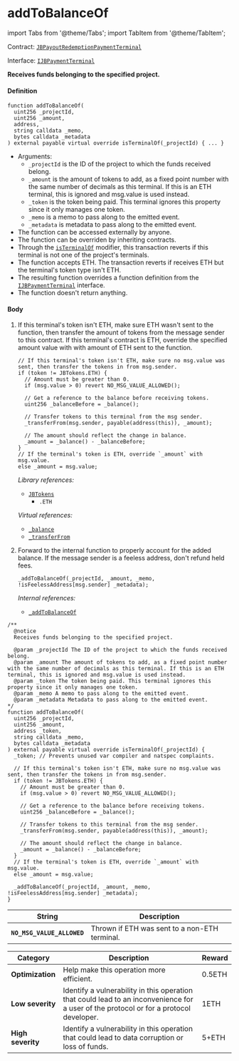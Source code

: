 # addToBalanceOf

import Tabs from '@theme/Tabs';
import TabItem from '@theme/TabItem';

Contract: [`JBPayoutRedemptionPaymentTerminal`](/v4/deprecated/v3/deprecated/or-payment-terminals/or-abstract/jbpayoutredemptionpaymentterminal/README.md)​‌

Interface: [`IJBPaymentTerminal`](/v4/deprecated/v3/api/interfaces/ijbtokenstore.md)

<Tabs>
<TabItem value="Step by step" label="Step by step">

**Receives funds belonging to the specified project.**

#### Definition

```
function addToBalanceOf(
  uint256 _projectId,
  uint256 _amount,
  address,
  string calldata _memo,
  bytes calldata _metadata
) external payable virtual override isTerminalOf(_projectId) { ... }
```

* Arguments:
  * `_projectId` is the ID of the project to which the funds received belong.
  * `_amount` is the amount of tokens to add, as a fixed point number with the same number of decimals as this terminal. If this is an ETH terminal, this is ignored and msg.value is used instead.
  * `_token` is the token being paid. This terminal ignores this property since it only manages one token.
  * `_memo` is a memo to pass along to the emitted event.
  * `_metadata` is metadata to pass along to the emitted event.
* The function can be accessed externally by anyone.
* The function can be overriden by inheriting contracts.
* Through the [`isTerminalOf`](/v4/deprecated/v3/deprecated/or-payment-terminals/or-abstract/jbpayoutredemptionpaymentterminal/modifiers/isterminalof.md) modifier, this transaction reverts if this terminal is not one of the project's terminals.
* The function accepts ETH. The transaction reverts if receives ETH but the terminal's token type isn't ETH.
* The resulting function overrides a function definition from the [`IJBPaymentTerminal`](/v4/deprecated/v3/api/interfaces/ijbpaymentterminal.md) interface.
* The function doesn't return anything.

#### Body

1.  If this terminal's token isn't ETH, make sure ETH wasn't sent to the function, then transfer the amount of tokens from the message sender to this contract. If this terminal's contract is ETH, override the specified amount value with with amount of ETH sent to the function.

    ```
    // If this terminal's token isn't ETH, make sure no msg.value was sent, then transfer the tokens in from msg.sender.
    if (token != JBTokens.ETH) {
      // Amount must be greater than 0.
      if (msg.value > 0) revert NO_MSG_VALUE_ALLOWED();

      // Get a reference to the balance before receiving tokens.
      uint256 _balanceBefore = _balance();

      // Transfer tokens to this terminal from the msg sender.
      _transferFrom(msg.sender, payable(address(this)), _amount);

      // The amount should reflect the change in balance.
      _amount = _balance() - _balanceBefore;
    }
    // If the terminal's token is ETH, override `_amount` with msg.value.
    else _amount = msg.value;
    ```

    _Library references:_

    * [`JBTokens`](/v4/deprecated/v3/api/libraries/jbcurrencies.md)
      * `.ETH`

    _Virtual references:_

    * [`_balance`](/v4/deprecated/v3/deprecated/or-payment-terminals/or-abstract/jbpayoutredemptionpaymentterminal/write/-_balance.md)
    * [`_transferFrom`](/v4/deprecated/v3/deprecated/or-payment-terminals/or-abstract/jbpayoutredemptionpaymentterminal/write/-_transferfrom.md)
2.  Forward to the internal function to properly account for the added balance. If the message sender is a feeless address, don't refund held fees.

    ```
    _addToBalanceOf(_projectId, _amount, _memo, !isFeelessAddress[msg.sender] _metadata);
    ```

    _Internal references:_

    * [`_addToBalanceOf`](/v4/deprecated/v3/deprecated/or-payment-terminals/or-abstract/jbpayoutredemptionpaymentterminal/write/-_addtobalanceof.md)

</TabItem>

<TabItem value="Code" label="Code">

```
/**
  @notice
  Receives funds belonging to the specified project.

  @param _projectId The ID of the project to which the funds received belong.
  @param _amount The amount of tokens to add, as a fixed point number with the same number of decimals as this terminal. If this is an ETH terminal, this is ignored and msg.value is used instead.
  @param _token The token being paid. This terminal ignores this property since it only manages one token.
  @param _memo A memo to pass along to the emitted event.
  @param _metadata Metadata to pass along to the emitted event.
*/
function addToBalanceOf(
  uint256 _projectId,
  uint256 _amount,
  address _token,
  string calldata _memo,
  bytes calldata _metadata
) external payable virtual override isTerminalOf(_projectId) {
  _token; // Prevents unused var compiler and natspec complaints.

  // If this terminal's token isn't ETH, make sure no msg.value was sent, then transfer the tokens in from msg.sender.
  if (token != JBTokens.ETH) {
    // Amount must be greater than 0.
    if (msg.value > 0) revert NO_MSG_VALUE_ALLOWED();

    // Get a reference to the balance before receiving tokens.
    uint256 _balanceBefore = _balance();

    // Transfer tokens to this terminal from the msg sender.
    _transferFrom(msg.sender, payable(address(this)), _amount);

    // The amount should reflect the change in balance.
    _amount = _balance() - _balanceBefore;
  }
  // If the terminal's token is ETH, override `_amount` with msg.value.
  else _amount = msg.value;

  _addToBalanceOf(_projectId, _amount, _memo, !isFeelessAddress[msg.sender] _metadata);
}
```

</TabItem>

<TabItem value="Errors" label="Errors">

| String                       | Description                                             |
| ---------------------------- | ------------------------------------------------------- |
| **`NO_MSG_VALUE_ALLOWED`** | Thrown if ETH was sent to a non-ETH terminal. |

</TabItem>

<TabItem value="Bug bounty" label="Bug bounty">

| Category          | Description                                                                                                                            | Reward |
| ----------------- | -------------------------------------------------------------------------------------------------------------------------------------- | ------ |
| **Optimization**  | Help make this operation more efficient.                                                                                               | 0.5ETH |
| **Low severity**  | Identify a vulnerability in this operation that could lead to an inconvenience for a user of the protocol or for a protocol developer. | 1ETH   |
| **High severity** | Identify a vulnerability in this operation that could lead to data corruption or loss of funds.                                        | 5+ETH  |

</TabItem>
</Tabs>
